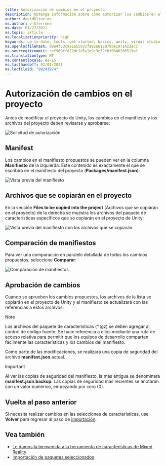 ```yaml
---
title: Autorización de cambios en el proyecto
description: Obtenga información sobre cómo autorizar los cambios en el proyecto en la herramienta de características de MR para el desarrollo de HoloLens y VR.
author: davidkline-ms
ms.author: v-hferrone
ms.date: 01/27/2021
ms.topic: article
ms.localizationpriority: high
keywords: up-to-date, tools, get started, basics, unity, visual studio, toolkit, mixed reality headset, windows mixed reality headset, virtual reality headset, installation, Windows, HoloLens, emulator, unreal, openxr
ms.openlocfilehash: b9e4f53c9a1e5503cfa92a612879be1971422acc
ms.sourcegitcommit: cef969ffd22dc1e5a1e9c3c32fbf0646206519a1
ms.translationtype: HT
ms.contentlocale: es-ES
ms.lasthandoff: 02/01/2021
ms.locfileid: "99243974"
---
```

# <a name="authorizing-project-changes"></a>Autorización de cambios en el proyecto

Antes de modificar el proyecto de Unity, los cambios en el manifiesto y los archivos del proyecto deben revisarse y aprobarse:

![Solicitud de autorización](images/FeatureToolApprovalRequest.png)

## <a name="manifest"></a>Manifest

Los cambios en el manifiesto propuestos se pueden ver en la columna **Manifiesto** de la izquierda. Este contenido es exactamente el que se escribirá en el manifiesto del proyecto (**Packages/manifest.json**):

![Vista previa del manifiesto](images/ManifestPreview.png)

## <a name="files-to-be-copied-into-the-project"></a>Archivos que se copiarán en el proyecto

En la sección **Files to be copied into the project** (Archivos que se copiarán en el proyecto) de la derecha se muestra los archivos del paquete de características específicos que se copiarán en el proyecto de Unity:

![Vista previa del manifiesto con los archivos que se copiarán](images/FilesToCopy.png)

## <a name="compare-manifests"></a>Comparación de manifiestos

Para ver una comparación en paralelo detallada de todos los cambios propuestos, seleccione **Comparar**:

![Comparación de manifiestos](images/FeatureToolCompareManifest.png)

## <a name="approving-changes"></a>Aprobación de cambios

Cuando se aprueben los cambios propuestos, los archivos de la lista se copiarán en el proyecto de Unity y el manifiesto se actualizará con las referencias a estos archivos.

> [!NOTE]
> Los archivos del paquete de características (*.tgz) se deben agregar al control de código fuente. Se hace referencia a ellos mediante una ruta de acceso relativa para permitir que los equipos de desarrollo compartan fácilmente las características y los cambios del manifiesto.

 Como parte de las modificaciones, se realizará una copia de seguridad del archivo **manifest.json** actual.

> [!IMPORTANT]
> Al ver las copias de seguridad del manifiesto, la más antigua se denominará **manifest.json.backup**. Las copias de seguridad más recientes se anotarán con un valor numérico, empezando por cero (0).

## <a name="going-back-to-the-previous-step"></a>Vuelta al paso anterior

Si necesita realizar cambios en las selecciones de características, use **Volver** para regresar al paso de [importación](importing-features.md).

## <a name="see-also"></a>Vea también

- [Le damos la bienvenida a la herramienta de características de Mixed Reality](welcome-to-mr-feature-tool.md)
- [Importación de paquetes seleccionados](importing-features.md)
